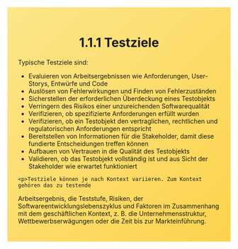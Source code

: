 <div class="rounded-lg border shadow-sm" style="background: linear-gradient(135deg,#FDE68A 0%,#FCD34D 100%); padding: 24px; border-color: #8B5CF6">
  <header style="margin-bottom:12px">
    <h1 class="text-2xl font-bold text-gray-900">1.1.1 Testziele</h1>
  </header>
  <article class="prose max-w-none">
    <p>Typische Testziele sind:</p>
    <ul>
      <li>Evaluieren von Arbeitsergebnissen wie Anforderungen, User-Storys, Entwürfe und Code</li>
      <li>Auslösen von Fehlerwirkungen und Finden von Fehlerzuständen</li>
      <li>Sicherstellen der erforderlichen Überdeckung eines Testobjekts</li>
      <li>Verringern des Risikos einer unzureichenden Softwarequalität</li>
      <li>Verifizieren, ob spezifizierte Anforderungen erfüllt wurden</li>
      <li>Verifizieren, ob ein Testobjekt den vertraglichen, rechtlichen und regulatorischen Anforderungen entspricht</li>
      <li>Bereitstellen von Informationen für die Stakeholder, damit diese fundierte Entscheidungen treffen können</li>
      <li>Aufbauen von Vertrauen in die Qualität des Testobjekts</li>
      <li>Validieren, ob das Testobjekt vollständig ist und aus Sicht der Stakeholder wie erwartet funktioniert</li>
    </ul>

    <p>Testziele können je nach Kontext variieren. Zum Kontext gehören das zu testende
Arbeitsergebnis, die Teststufe, Risiken, der Softwareentwicklungslebenszyklus und Faktoren
im Zusammenhang mit dem geschäftlichen Kontext, z. B. die Unternehmensstruktur,
Wettbewerbserwägungen oder die Zeit bis zur Markteinführung.</p>
  </article>
</div>
